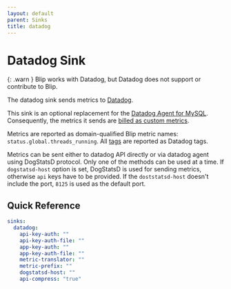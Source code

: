 ```yaml
---
layout: default
parent: Sinks
title: datadog
---
```


# Datadog Sink

{: .warn }
Blip works with Datadog, but Datadog does not support or contribute to Blip.

The datadog sink sends metrics to [Datadog](https://www.datadoghq.com/).

This sink is an optional replacement for the [Datadog Agent for MySQL](https://docs.datadoghq.com/integrations/mysql/).
Consequently, the metrics it sends are [billed as custom metrics](https://docs.datadoghq.com/account_management/billing/custom_metrics/).

Metrics are reported as domain-qualified Blip metric names: `status.global.threads_running`.
All [tags](../config/config-file#tags) are reported as Datadog tags.

Metrics can be sent either to datadog API directly or via datadog agent using DogStatsD protocol. Only one of the methods can be used at a time.
If `dogstatsd-host` option is set, DogStatsD is used for sending metrics, otherwise `api` keys have to be provided. If the `doststatsd-host` doesn't include the port, `8125` is used as the default port.

## Quick Reference

```yaml
sinks:
  datadog:
    api-key-auth: ""
    api-key-auth-file: ""
    app-key-auth: ""
    app-key-auth-file: ""
    metric-translator: ""
    metric-prefix: ""
    dogstatsd-host: ""
    api-compress: "true"
```